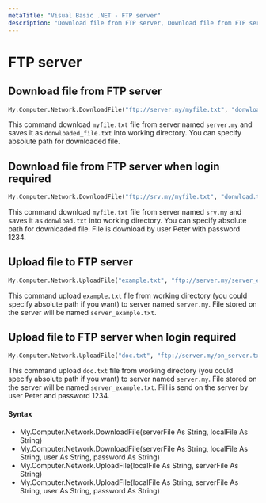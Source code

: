 ```yaml
---
metaTitle: "Visual Basic .NET - FTP server"
description: "Download file from FTP server, Download file from FTP server when login required, Upload file to FTP server, Upload file to FTP server when login required"
---
```


# FTP server



## Download file from FTP server


```vb
My.Computer.Network.DownloadFile("ftp://server.my/myfile.txt", "donwloaded_file.txt")

```

This command download `myfile.txt` file from server named `server.my` and saves it as `donwloaded_file.txt` into working directory. You can specify absolute path for downloaded file.



## Download file from FTP server when login required


```vb
My.Computer.Network.DownloadFile("ftp://srv.my/myfile.txt", "donwload.txt", "Peter", "1234")

```

This command download `myfile.txt` file from server named `srv.my` and saves it as `donwload.txt` into working directory. You can specify absolute path for downloaded file. File is download by user Peter with password 1234.



## Upload file to FTP server


```vb
My.Computer.Network.UploadFile("example.txt", "ftp://server.my/server_example.txt")

```

This command upload `example.txt` file from working directory (you could specify absolute path if you want) to server named `server.my`. File stored on the server will be named `server_example.txt`.



## Upload file to FTP server when login required


```vb
My.Computer.Network.UploadFile("doc.txt", "ftp://server.my/on_server.txt", "Peter", "1234")

```

This command upload `doc.txt` file from working directory (you could specify absolute path if you want) to server named `server.my`. File stored on the server will be named `server_example.txt`. Fill is send on the server by user Peter and password 1234.



#### Syntax


- My.Computer.Network.DownloadFile(serverFile As String, localFile As String)
- My.Computer.Network.DownloadFile(serverFile As String, localFile As String, user As String, password As String)
- My.Computer.Network.UploadFile(localFile As String, serverFile As String)
- My.Computer.Network.UploadFile(localFile As String, serverFile As String, user As String, password As String)

